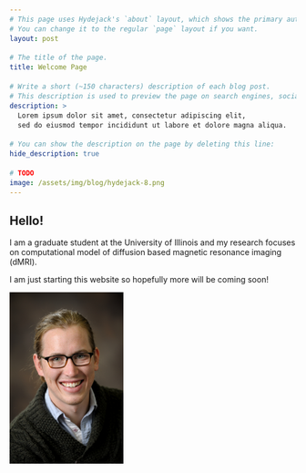 ```yaml
---
# This page uses Hydejack's `about` layout, which shows the primary author's picture and about text at the top.
# You can change it to the regular `page` layout if you want.
layout: post

# The title of the page.
title: Welcome Page

# Write a short (~150 characters) description of each blog post.
# This description is used to preview the page on search engines, social media, etc.
description: >
  Lorem ipsum dolor sit amet, consectetur adipiscing elit,
  sed do eiusmod tempor incididunt ut labore et dolore magna aliqua.

# You can show the description on the page by deleting this line:
hide_description: true

# TODO
image: /assets/img/blog/hydejack-8.png
---
```



## Hello!

I am a graduate student at the University of Illinois and my research focuses on computational model of diffusion based magnetic resonance imaging (dMRI).

I am just starting this website so hopefully more will be coming soon!

<img src="Noel_Naughton.jpg" width="200">
